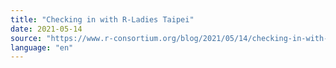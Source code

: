 ```yaml
---
title: "Checking in with R-Ladies Taipei"
date: 2021-05-14
source: "https://www.r-consortium.org/blog/2021/05/14/checking-in-with-r-ladies-taipei"
language: "en"
---
```

